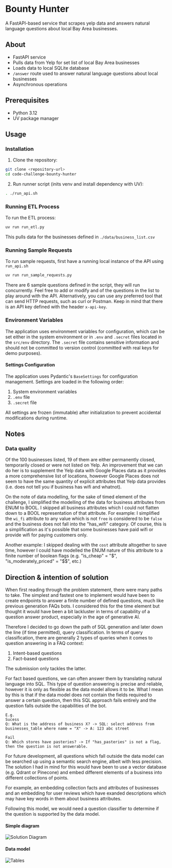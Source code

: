 # Bounty Hunter

A FastAPI-based service that scrapes yelp data and answers natural language questions about local Bay Area businesses.

## About

- FastAPI service
- Pulls data from Yelp for set list of local Bay Area businesses
- Loads data to local SQLite database
- `/answer` route used to answer natural language questions about local businesses
- Asynchronous operations

## Prerequisites

- Python 3.12
- UV package manager

## Usage

### Installation

1. Clone the repository:

```bash
git clone <repository-url>
cd code-challenge-bounty-hunter
```

2. Run runner script (inits venv and install dependency with UV):

```bash
. ./run_api.sh
```

### Running ETL Process

To run the ETL process:

```bash
uv run run_etl.py
```

This pulls data for the businesses defined in `./data/business_list.csv`

### Running Sample Requests

To run sample requests, first have a running local instance of the API using `run_api.sh`

```bash
uv run run_sample_requests.py 
```

There are 6 sample questions defined in the script, they will run concurrently. Feel free to add or modify and of the questions in the list to play around with the API. Alternatively, you can use any preferred tool that can send HTTP requests, such as curl or Postman. Keep in mind that there is an API key defined with the header `x-api-key`.

### Environment Variables

The application uses environment variables for configuration, which can be set either in the system environment or in `.env` and `.secret` files located in the `src/env` directory. The `.secret` file contains sensitive information and should not be committed to version control (committed with real keys for demo purposes).

#### Settings Configuration

The application uses Pydantic's `BaseSettings` for configuration management. Settings are loaded in the following order:

1. System environment variables
2. `.env` file
3. `.secret` file

All settings are frozen (immutable) after initialization to prevent accidental modifications during runtime.

## Notes

### Data quality

Of the 100 businesses listed, 19 of them are either permanently closed, temporarily closed or were not listed on Yelp. An improvement that we can do her is to supplement the Yelp data with Google Places data as it provides a more comprehensive list of locations, however Google Places does not seem to have the same quantity of explicit attributes that Yelp data provides (i.e. does not tell you if business has wifi and whatnot).

On the note of data modelling, for the sake of timed element of the challenge, I simplified the modelling of the data for business attributes from ENUM to BOOL. I skipped all business attributes which I could not flatten down to a BOOL representation of that attribute.
For example: I simplified the `wi_fi` attribute to any value which is not `free` is considered to be `false` and the business does not fall into the "has_wifi" category. Of course, this is a simplification as it's possible that some businesses have paid wifi or provide wifi for paying customers only.

Another example: I skipped dealing with the `cost` attribute altogether to save time, however I could have modelled the ENUM nature of this attribute to a finite number of boolean flags (e.g. "is_cheap" = "$", "is_moderately_priced" = "$$", etc.)

## Direction & intention of solution

When first reading through the problem statement, there were many paths to take. The simplest and fastest one to implement would have been to create endpoints to answer a finite number of defined questions, much like previous generation FAQs bots. I considered this for the time element but thought it would have been a bit lackluster in terms of capability of a question answer product, especially in the age of generative AI.

Therefore I decided to go down the path of SQL generation and later down the line (if time permitted), query classification. In terms of query classification, there are generally 2 types of queries when it comes to question answering in a FAQ context:

1. Intent-based questions
2. Fact-based questions

The submission only tackles the latter.

For fact based questions, we can often answer them by translating natural language into SQL. This type of question answering is precise and reliable, however it is only as flexible as the data model allows it to be. What I mean by this is that if the data model does not contain the fields required to answer a certain question, then this SQL approach fails entirely and the question falls outside the capabilities of the bot.

```
E.g. 
Sucess
Q: What is the address of business X? -> SQL: select address from businesses_table where name = "X" -> A: 123 abc street

Fail
Q: Which stores have pasteries? -> If "has_pasteries" is not a flag, then the question is not answerable.
```

For future development, all questions which fall outside the data model can be searched up using a semantic search engine, albeit with less precision. The solution I had in mind for this would have been to use a vector database (e.g. Qdrant or Pinecone) and embed different elements of a business into different collections of points.

For example, an embedding collection facts and attributes of businesses and an embedding for user reviews which have exanded descriptions which may have key words in them about business attributes.

Following this model, we would need a question classifier to determine if the question is supported by the data model.

#### Simple diagram

![Solution Diagram](./docs/simplified_solution_diagram.png)

#### Data model

![Tables](./docs/db_model.png)
